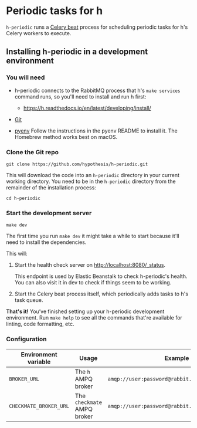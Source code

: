 Periodic tasks for h
====================

`h-periodic` runs a [Celery beat](https://docs.celeryproject.org/en/stable/userguide/periodic-tasks.html)
process for scheduling periodic tasks for h's Celery workers to execute.

## Installing h-periodic in a development environment

### You will need

* h-periodic connects to the RabbitMQ process that h's `make services` command runs,
  so you'll need to install and run h first:

  * https://h.readthedocs.io/en/latest/developing/install/

* [Git](https://git-scm.com/)

* [pyenv](https://github.com/pyenv/pyenv)
  Follow the instructions in the pyenv README to install it.
  The Homebrew method works best on macOS.

### Clone the Git repo

    git clone https://github.com/hypothesis/h-periodic.git

This will download the code into an `h-periodic` directory in your current
working directory. You need to be in the `h-periodic` directory from the
remainder of the installation process:

    cd h-periodic

### Start the development server

    make dev

The first time you run `make dev` it might take a while to start because it'll
need to install the dependencies.

This will:

1. Start the health check server on <http://localhost:8080/_status>.

   This endpoint is used by Elastic Beanstalk to check h-periodic's health.
   You can also visit it in dev to check if things seem to be working.

2. Start the Celery beat process itself, which periodically adds tasks to h's task queue.

**That's it!** You’ve finished setting up your h-periodic development
environment. Run `make help` to see all the commands that're available for
linting, code formatting, etc.

### Configuration

| Environment variable | Usage | Example |
|----------------------|-------|---------|
| `BROKER_URL`           | The `h` AMPQ broker | `amqp://user:password@rabbit.example.com:5672//` |
| `CHECKMATE_BROKER_URL` | The `checkmate` AMPQ broker | `amqp://user:password@rabbit.example.com:5673//` |  
